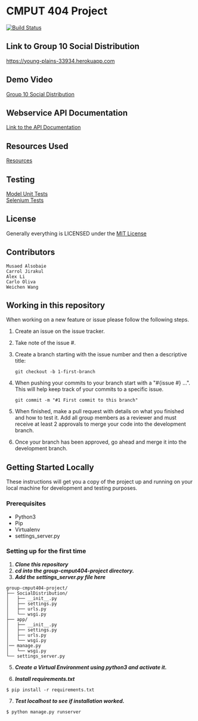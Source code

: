 # CMPUT 404 Project

[![Build Status](https://travis-ci.com/olivaC/group-cmput404-project.svg?branch=master)](https://travis-ci.com/olivaC/group-cmput404-project)

## Link to Group 10 Social Distribution

https://young-plains-33934.herokuapp.com


## Demo Video
[Group 10 Social Distribution](https://www.youtube.com/watch?v=syoXLHJHgJg)

## Webservice API Documentation
[Link to the API Documentation](https://github.com/olivaC/group-cmput404-project/wiki/Web-Service-API-&-Documentation)

## Resources Used
[Resources](https://github.com/olivaC/group-cmput404-project/wiki/Resources)

## Testing
[Model Unit Tests](https://github.com/olivaC/group-cmput404-project/blob/master/app/tests.py)  
[Selenium Tests](https://github.com/olivaC/group-cmput404-project/blob/master/test_selenium.py)

## License
Generally everything is LICENSED under the [MIT License](https://github.com/olivaC/group-cmput404-project/blob/master/LICENSE)

## Contributors
```
Musaed Alsobaie
Carrol Jirakul
Alex Li
Carlo Oliva
Weichen Wang
```

## Working in this repository
When working on a new feature or issue please follow the following steps.

1. Create an issue on the issue tracker.
2. Take note of the issue #.
3. Create a branch starting with the issue number and then a descriptive title:

    ```
    git checkout -b 1-first-branch
    ```
4. When pushing your commits to your branch start with a "#{issue #} ...". This will help keep track of your commits to a specific issue.
    ```
    git commit -m "#1 First commit to this branch"
    ```
5. When finished, make a pull request with details on what you finished and how to test it. Add all group members as a reviewer and must receive at least 2 approvals to merge your code into the development branch.
6. Once your branch has been approved, go ahead and merge it into the development branch.

## Getting Started Locally

These instructions will get you a copy of the project up and running on your local machine for development and testing purposes.

### Prerequisites

- Python3
- Pip
- Virtualenv
- settings_server.py

### Setting up for the first time
1. **_Clone this repository_**
2. **_cd into the group-cmput404-project directory._**
3. **_Add the settings_server.py file here_**
```
group-cmput404-project/
├── SocialDistribution/
│   ├── __init__.py
│   ├── settings.py
│   ├── urls.py
│   └── wsgi.py
├── app/
│   ├── __init__.py
│   ├── settings.py
│   ├── urls.py
│   └── wsgi.py
│── manage.py
│   └── wsgi.py
└── settings_server.py
```
5. **_Create a Virtual Environment using python3 and activate it._**

6. **_Install requirements.txt_**
```
$ pip install -r requirements.txt
```

7. **_Test localhost to see if installation worked._**
```
$ python manage.py runserver
```
